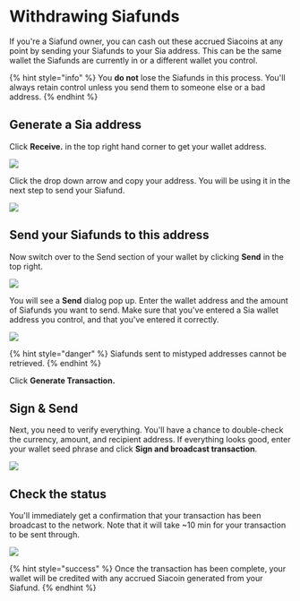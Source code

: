 # Withdrawing Siafunds

If you're a Siafund owner, you can cash out these accrued Siacoins at any point by sending your Siafunds to your Sia address. This can be the same wallet the Siafunds are currently in or a different wallet you control.

{% hint style="info" %}
You **do not** lose the Siafunds in this process. You'll always retain control unless you send them to someone else or a bad address.
{% endhint %}

## Generate a Sia address

Click **Receive.** in the top right hand corner to get your wallet address.

![](../.gitbook/assets/walletd-screenshots/walletd-receive.png)

Click the drop down arrow and copy your address. You will be using it in the next step to send your Siafund.

![](../.gitbook/assets/walletd-screenshots/walletd-receive-address.png)

## Send your Siafunds to this address

Now switch over to the Send section of your wallet by clicking **Send** in the top right.

![](../.gitbook/assets/walletd-screenshots/walletd-send.png)

You will see a **Send** dialog pop up. Enter the wallet address and the amount of Siafunds you want to send. Make sure that you've entered a Sia wallet address you control, and that you've entered it correctly.

![](../.gitbook/assets/walletd-screenshots/siafunds/walletd-siafund-transaction-compose.png)

{% hint style="danger" %}
Siafunds sent to mistyped addresses cannot be retrieved.
{% endhint %}

Click **Generate Transaction.**

## Sign & Send

Next, you need to verify everything. You'll have a chance to double-check the currency, amount, and recipient address. If everything looks good, enter your wallet seed phrase and click **Sign and broadcast transaction**.

![](../.gitbook/assets/walletd-screenshots/siafunds/walletd-siafund-transaction-sign.png)

## Check the status

You'll immediately get a confirmation that your transaction has been broadcast to the network. Note that it will take ~10 min for your transaction to be sent through.

![](../.gitbook/assets/walletd-screenshots/siafunds/walletd-siafund-transaction-complete.png)

{% hint style="success" %}
Once the transaction has been complete, your wallet will be credited with any accrued Siacoin generated from your Siafund.
{% endhint %}